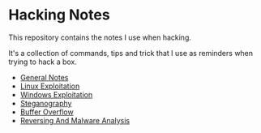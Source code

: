 # Hacking Notes

This repository contains the notes I use when hacking. 

It's a collection of commands, tips and trick that I use as reminders when trying to hack a box. 


* [General Notes](HackingNotes.md)
* [Linux Exploitation](Linux.md)
* [Windows Exploitation](Windows.md)
* [Steganography](Steganography.md)
* [Buffer Overflow](BufferOverflow.md)
* [Reversing And Malware Analysis](ReversingAndMalwareAnalysis.md)